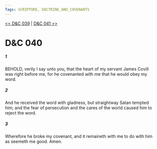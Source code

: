 ```yaml
---
Tags: SCRIPTURE, DOCTRINE_AND_COVENANTS
---
```


[<< D&C 039](DOCTRINE_AND_COVENANTS/D&C_039.md) | [D&C 041 >>](DOCTRINE_AND_COVENANTS/D&C_041.md)

# D&C 040

##### 1
 BEHOLD, verily I say unto you, that the heart of my servant James Covill was right before me, for he covenanted with me that he would obey my word.
##### 2
 And he received the word with gladness, but straightway Satan tempted him; and the fear of persecution and the cares of the world caused him to reject the word.
##### 3
 Wherefore he broke my covenant, and it remaineth with me to do with him as seemeth me good. Amen.
